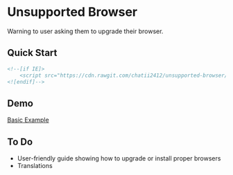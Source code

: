 # Unsupported Browser

Warning to user asking them to upgrade their browser.

## Quick Start

``` html
<!--[if IE]>
	<script src="https://cdn.rawgit.com/chatii2412/unsupported-browser/v0.1.1/ko.js"></script>
<![endif]-->
```

## Demo

[Basic Example](https://chatii2412.github.io/unsupported-browser/examples/basic-example.html)

## To Do

* User-friendly guide showing how to upgrade or install proper browsers
* Translations
